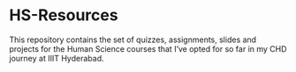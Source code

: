 # HS-Resources
This repository contains the set of quizzes, assignments, slides and projects for the Human Science courses that I’ve opted for so far in my CHD journey at IIIT Hyderabad.
